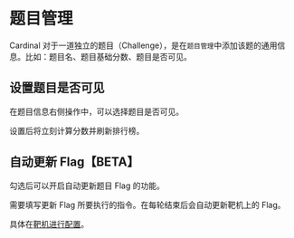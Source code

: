 # 题目管理

Cardinal 对于一道独立的题目（Challenge），是在`题目管理`中添加该题的通用信息。比如：题目名、题目基础分数、题目是否可见。

## 设置题目是否可见
在题目信息右侧操作中，可以选择题目是否可见。

设置后将立刻计算分数并刷新排行榜。

## 自动更新 Flag【BETA】
勾选后可以开启自动更新题目 Flag 的功能。

需要填写更新 Flag 所要执行的指令。在每轮结束后会自动更新靶机上的 Flag。

具体在[靶机进行配置](gamebox.html#自动更新-flag【beta】)。